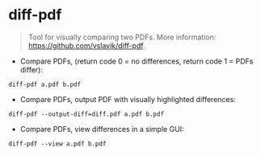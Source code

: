 # diff-pdf

> Tool for visually comparing two PDFs.
> More information: <https://github.com/vslavik/diff-pdf>.

- Compare PDFs, (return code 0 = no differences, return code 1 = PDFs differ):

`diff-pdf a.pdf b.pdf`

- Compare PDFs, output PDF with visually highlighted differences:

`diff-pdf --output-diff=diff.pdf a.pdf b.pdf`

- Compare PDFs, view differences in a simple GUI:

`diff-pdf --view a.pdf b.pdf`
